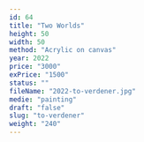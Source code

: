 ```yaml
---
id: 64
title: "Two Worlds"
height: 50
width: 50
method: "Acrylic on canvas"
year: 2022
price: "3000"
exPrice: "1500"
status: ""
fileName: "2022-to-verdener.jpg"
medie: "painting"
draft: "false"
slug: "to-verdener"
weight: "240"
---
```

